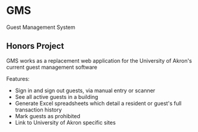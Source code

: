 # GMS
Guest Management System

## Honors Project
GMS works as a replacement web application for the University of Akron's current guest management software

Features:
* Sign in and sign out guests, via manual entry or scanner
* See all active guests in a building
* Generate Excel spreadsheets which detail a resident or guest's full transaction history
* Mark guests as prohibited
* Link to University of Akron specific sites
